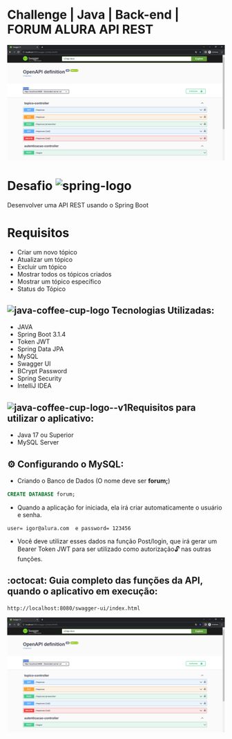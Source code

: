 # Challenge | Java | Back-end | FORUM ALURA API REST

<p align="center" >
     <img width="600" heigth="400" src="https://raw.githubusercontent.com/IgorAgui/Forum-Alura/main/Img/ApiForum.PNG">
</p>


# Desafio <img width="48" height="48" src="https://img.icons8.com/color/48/spring-logo.png" alt="spring-logo"/>
Desenvolver uma API REST usando o Spring Boot

# Requisitos
- Criar um novo tópico
- Atualizar um tópico
- Excluir um tópico
- Mostrar todos os tópicos criados
- Mostrar um tópico específico
- Status do Tópico

## <img width="64" height="64" src="https://img.icons8.com/nolan/64/1A6DFF/C822FF/java-coffee-cup-logo.png" alt="java-coffee-cup-logo"/> Tecnologias Utilizadas:
- JAVA
- Spring Boot 3.1.4
- Token JWT
- Spring Data JPA
- MySQL
- Swagger UI
- BCrypt Password
- Spring Security
- IntelliJ IDEA

## <img width="64" height="64" src="https://img.icons8.com/color/48/java-coffee-cup-logo--v1.png" alt="java-coffee-cup-logo--v1"/>Requisitos para utilizar o aplicativo:

- Java 17 ou Superior
- MySQL Server

## ⚙️ Configurando o MySQL:
- Criando o Banco de Dados (O nome deve ser **forum;**)
```sql
CREATE DATABASE forum;
```
- Quando a aplicação for iniciada, ela irá criar automaticamente o usuário e senha.
```
user= igor@alura.com  e password= 123456
```
- Você deve utilizar esses dados na função Post/login, que irá gerar um Bearer Token JWT para ser utilizado como autorização🔓 nas outras funções.

## :octocat: Guia completo das funções da API, quando o aplicativo em execução:
```
http://localhost:8080/swagger-ui/index.html
```
<p align="center" >
     <img width="800" heigth="600" src="https://raw.githubusercontent.com/IgorAgui/Forum-Alura/main/Img/ApiForum.PNG">
</p>















